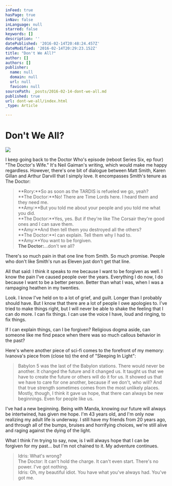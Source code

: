 ```yaml
---
inFeed: true
hasPage: true
inNav: false
inLanguage: null
starred: false
keywords: []
description: ''
datePublished: '2016-02-14T20:48:24.457Z'
dateModified: '2016-02-14T20:29:23.152Z'
title: "Don't We All?"
author: []
authors: []
publisher:
  name: null
  domain: null
  url: null
  favicon: null
sourcePath: _posts/2016-02-14-dont-we-all.md
published: true
url: dont-we-all/index.html
_type: Article

---
```

# Don't We All?
![](https://the-grid-user-content.s3-us-west-2.amazonaws.com/2af7fa76-7b7c-477d-911e-0f3dc0b716ba.jpg)

I keep going back to the Doctor Who's episode (reboot Series Six, ep four) "The Doctor's Wife." It's Neil Gaiman's writing, which would make me happy regardless. However, there's one bit of dialogue between Matt Smith, Karen Gillan and Arthur Darvill that I simply love. It encompasses Smith's tenure as The Doctor:

> **Rory:**So as soon as the TARDIS is refueled we go, yeah?  
> **The Doctor:**No! There are Time Lords here. I heard them and they need me.  
> **Amy:**But you told me about your people and you told me what you did.  
> **The Doctor:**Yes, yes. But if they're like The Corsair they're good ones and I can save them.  
> **Amy:**And then tell them you destroyed all the others?  
> **The Doctor:**I can explain. Tell them why I had to.  
> **Amy:**You want to be forgiven.  
> **The Doctor:**...don't we all?

There's so much pain in that one line from Smith. So much promise. People who don't like Smith's run as Eleven just don't get that line.

All that said: I think it speaks to me because I want to be forgiven as well. I know the pain I've caused people over the years. Everything I do now, I do because I want to be a better person. Better than what I was, when I was a rampaging heathen in my twenties.

Look. I know I've held on to a lot of grief, and guilt. Longer than I probably should have. But I know that there are a lot of people I owe apologies to. I've tried to make things right, but I will never be able to shake the feeling that I can do more. I can fix things. I can use the voice I have, loud and ringing, to fix things.

If I can explain things, can I be forgiven? Religious dogma aside, can someone like me find peace when there was so much callous behavior in the past?

Here's where another piece of sci-fi comes to the forefront of my memory: Ivanova's piece from (close to) the end of "Sleeping In Light":

> Babylon 5 was the last of the Babylon stations. There would never be another. It changed the future and it changed us. It taught us that we have to create the future or others will do it for us. It showed us that we have to care for one another, because if we don't, who will? And that true strength sometimes comes from the most unlikely places. Mostly, though, I think it gave us hope, that there can always be new beginnings. Even for people like us.

I've had a new beginning. Being with Manda, knowing our future will always be intertwined, has given me hope. I'm 43 years old, and I'm only now realizing my adult life is underway. I still have my friends from 20 years ago, and through all of the bumps, bruises and horrifying choices, we're still alive and raging against the dying of the light.

What I think I'm trying to say, now, is I will always hope that I can be forgiven for my past... but I'm not chained to it. My adventure continues.

> Idris: What's wrong?  
> The Doctor: It can't hold the charge. It can't even start. There's no power. I've got nothing.  
> Idris: Oh, my beautiful idiot. You have what you've always had. You've got me.